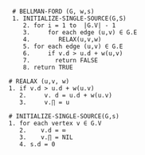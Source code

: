         # BELLMAN-FORD (G, w,s)
        1. INITIALIZE-SINGLE-SOURCE(G,S)
           2. for i = 1 to  |G.V| - 1 
           3.     for each edge (u,v) ∈ G.E 
           4.        RELAX(u,v,w)
           5. for each edge (u,v) ∈ G.E 
           6.     if v.d > u.d + w(u,v) 
           7.       return FALSE  
           8. return TRUE
    
       # REALAX (u,v, w)
       1. if v.d > u.d + w(u.v)
          2.     v. d = u.d + w(u.v)
          3.     v.∏ = u

       # INITIALIZE-SINGLE-SOURCE(G,s)
       1. for each vertex v ∈ G.V
          2.    v.d = ∞
          3.    v.∏ = NIL
          4. s.d = 0
